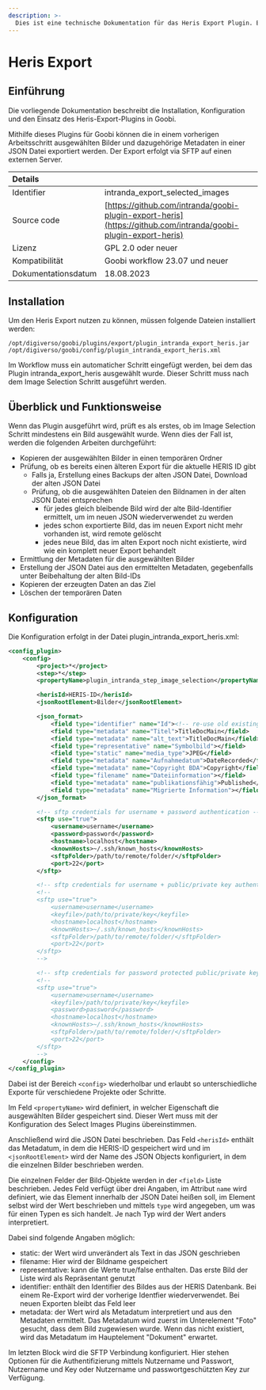 ```yaml
---
description: >-
  Dies ist eine technische Dokumentation für das Heris Export Plugin. Es ermöglicht den Export von ausgewählten Bildern und ihren dazugehörigen Metadaten auf einen sftp Server.
---
```


# Heris Export

## Einführung

Die vorliegende Dokumentation beschreibt die Installation, Konfiguration und den Einsatz des Heris-Export-Plugins in Goobi.

Mithilfe dieses Plugins für Goobi können die in einem vorherigen Arbeitsschritt ausgewählten Bilder und dazugehörige Metadaten in einer JSON Datei exportiert werden. Der Export erfolgt via SFTP auf einen externen Server.

| Details |  |
| :--- | :--- |
| Identifier | intranda_export_selected_images |
| Source code | [https://github.com/intranda/goobi-plugin-export-heris](https://github.com/intranda/goobi-plugin-export-heris) |
| Lizenz | GPL 2.0 oder neuer |
| Kompatibilität | Goobi workflow 23.07 und neuer |
| Dokumentationsdatum | 18.08.2023 |

## Installation

Um den Heris Export nutzen zu können, müssen folgende Dateien installiert werden:

```text
/opt/digiverso/goobi/plugins/export/plugin_intranda_export_heris.jar
/opt/digiverso/goobi/config/plugin_intranda_export_heris.xml
```

Im Workflow muss ein automaticher Schritt eingefügt werden, bei dem das Plugin intranda_export_heris ausgewählt wurde. Dieser Schritt muss nach dem Image Selection Schritt ausgeführt werden.


## Überblick und Funktionsweise

Wenn das Plugin ausgeführt wird, prüft es als erstes, ob im Image Selection Schritt mindestens ein Bild ausgewählt wurde. Wenn dies der Fall ist, werden die folgenden Arbeiten durchgeführt:

* Kopieren der ausgewählten Bilder in einen temporären Ordner
* Prüfung, ob es bereits einen älteren Export für die aktuelle HERIS ID gibt
    * Falls ja, Erstellung eines Backups der alten JSON Datei, Download der alten JSON Datei
    * Prüfung, ob die ausgewählten Dateien den Bildnamen in der alten JSON Datei entsprechen
        * für jedes gleich bleibende Bild wird der alte Bild-Identifier ermittelt, um im neuen JSON wiederverwendet zu werden
        * jedes schon exportierte Bild, das im neuen Export nicht mehr vorhanden ist, wird remote gelöscht
        * jedes neue Bild, das im alten Export noch nicht existierte, wird wie ein komplett neuer Export behandelt
* Ermittlung der Metadaten für die ausgewählten Bilder
* Erstellung der JSON Datei aus den ermittelten Metadaten, gegebenfalls unter Beibehaltung der alten Bild-IDs
* Kopieren der erzeugten Daten an das Ziel
* Löschen der temporären Daten

## Konfiguration

Die Konfiguration erfolgt in der Datei plugin_intranda_export_heris.xml:

```xml
<config_plugin>
    <config>
        <project>*</project>
        <step>*</step>
        <propertyName>plugin_intranda_step_image_selection</propertyName>

        <herisId>HERIS-ID</herisId>
        <jsonRootElement>Bilder</jsonRootElement>

        <json_format>
            <field type="identifier" name="Id"><!-- re-use old existing id --></field>
            <field type="metadata" name="Titel">TitleDocMain</field>
            <field type="metadata" name="alt_text">TitleDocMain</field>
            <field type="representative" name="Symbolbild"></field>
            <field type="static" name="media_type">JPEG</field>
            <field type="metadata" name="Aufnahmedatum">DateRecorded</field>
            <field type="metadata" name="Copyright BDA">Copyright</field>
            <field type="filename" name="Dateiinformation"></field>
            <field type="metadata" name="publikationsfähig">Published</field>
            <field type="metadata" name="Migrierte Information"></field>
        </json_format>

        <!-- sftp credentials for username + password authentication -->
        <sftp use="true">
            <username>username</username>
            <password>password</password>
            <hostname>localhost</hostname>
            <knownHosts>~/.ssh/known_hosts</knownHosts>
            <sftpFolder>/path/to/remote/folder/</sftpFolder>
            <port>22</port>
        </sftp>

        <!-- sftp credentials for username + public/private key authentication -->
        <!-- 
        <sftp use="true">
            <username>username</username>
            <keyfile>/path/to/private/key</keyfile>
            <hostname>localhost</hostname>
            <knownHosts>~/.ssh/known_hosts</knownHosts>
            <sftpFolder>/path/to/remote/folder/</sftpFolder>
            <port>22</port>
        </sftp> 
        -->

        <!-- sftp credentials for password protected public/private key authentication -->
        <!-- 
        <sftp use="true">
            <username>username</username>
            <keyfile>/path/to/private/key</keyfile>
            <password>password</password>
            <hostname>localhost</hostname>
            <knownHosts>~/.ssh/known_hosts</knownHosts>
            <sftpFolder>/path/to/remote/folder/</sftpFolder>
            <port>22</port>
        </sftp> 
        -->
    </config>
</config_plugin>
```

Dabei ist der Bereich `<config>` wiederholbar und erlaubt so unterschiedliche Exporte für verschiedene Projekte oder Schritte.

Im Feld `<propertyName>` wird definiert, in welcher Eigenschaft die ausgewählten Bilder gespeichert sind. Dieser Wert muss mit der Konfiguration des Select Images Plugins übereinstimmen.

Anschließend wird die JSON Datei beschrieben. Das Feld `<herisId>` enthält das Metadatum, in dem die HERIS-ID gespeichert wird und im `<jsonRootElement>` wird der Name des JSON Objects konfiguriert, in dem die einzelnen Bilder beschrieben werden.

Die einzelnen Felder der Bild-Objekte werden in der `<field>` Liste beschrieben. Jedes Feld verfügt über drei Angaben, im Attribut `name` wird definiert, wie das Element innerhalb der JSON Datei heißen soll, im Element selbst wird der Wert beschrieben und mittels `type` wird angegeben, um was für einen Typen es sich handelt. Je nach Typ wird der Wert anders interpretiert.

Dabei sind folgende Angaben möglich:

* static: der Wert wird unverändert als Text in das JSON geschrieben
* filename: Hier wird der Bildname gespeichert
* representative: kann die Werte true/false enthalten. Das erste Bild der Liste wird als Repräsentant genutzt
* identifier: enthält den Identifier des Bildes aus der HERIS Datenbank. Bei einem Re-Export wird der vorherige Identfier wiederverwendet. Bei neuen Exporten bleibt das Feld leer
* metadata: der Wert wird als Metadatum interpretiert und aus den Metadaten ermittelt. Das Metadatum wird zuerst im Unterelement "Foto" gesucht, dass dem Bild zugewiesen wurde. Wenn das nicht existiert, wird das Metadatum im Hauptelement "Dokument" erwartet.

Im letzten Block wird die SFTP Verbindung konfiguriert. Hier stehen Optionen für die Authentifizierung mittels Nutzername und Passwort, Nutzername und Key oder Nutzername und passwortgeschützten Key zur Verfügung.
